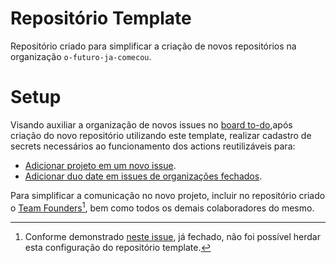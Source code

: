 # Repositório Template

Repositório criado para simplificar a criação de novos repositórios na organização `o-futuro-ja-comecou`.

# Setup

Visando auxiliar a organização de novos issues no [board to-do](https://github.com/orgs/o-futuro-ja-comecou/projects/2/views/1),após criação do novo repositório utilizando este template, realizar cadastro de secrets necessários ao funcionamento dos actions reutilizáveis para:
  - [Adicionar projeto em um novo issue](https://github.com/o-futuro-ja-comecou/github-actions-reutilizaveis#adicionar-projeto-em-um-novo-issue).
  - [Adicionar duo date em issues de organizações fechados](https://github.com/o-futuro-ja-comecou/github-actions-reutilizaveis#adicionar-duo-date-em-issues-de-organiza%C3%A7%C3%B5es-fechados).

Para simplificar a comunicação no novo projeto, incluir no repositório criado o [Team Founders](https://github.com/orgs/o-futuro-ja-comecou/teams/founders)[^1], bem como todos os demais colaboradores do mesmo.

[^1]: Conforme demonstrado [neste issue](https://github.com/o-futuro-ja-comecou/repositorio-template/issues/1), já fechado, não foi possível herdar esta configuração do repositório template.
